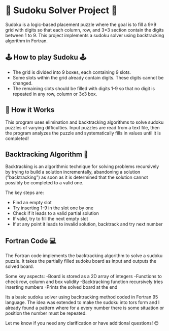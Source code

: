 # 🧮 Sudoku Solver Project 🧮
Sudoku is a logic-based placement puzzle where the goal is to fill a 9×9 grid with digits so that each column, row, and 3×3 section contain the digits between 1 to 9. This project implements a sudoku solver using backtracking algorithm in Fortran.

## 🕹 How to play Sudoku 🕹
- The grid is divided into 9 boxes, each containing 9 slots.
- Some slots within the grid already contain digits. These digits cannot be changed.
- The remaining slots should be filled with digits 1-9 so that no digit is repeated in any row, column or 3x3 box.

## 🧩 How it Works
This program uses elimination and backtracking algorithms to solve sudoku puzzles of varying difficulties. Input puzzles are read from a text file, then the program analyzes the puzzle and systematically fills in values until it is completed!

## Backtracking Algorithm 🧮
Backtracking is an algorithmic technique for solving problems recursively by trying to build a solution incrementally, abandoning a solution ("backtracking") as soon as it is determined that the solution cannot possibly be completed to a valid one.

The key steps are:

- Find an empty slot
- Try inserting 1-9 in the slot one by one
- Check if it leads to a valid partial solution
- If valid, try to fill the next empty slot
- If at any point it leads to invalid solution, backtrack and try next number

## Fortran Code 💻
The Fortran code implements the backtracking algorithm to solve a sudoku puzzle. It takes the partially filled sudoku board as input and outputs the solved board.

Some key aspects:
-Board is stored as a 2D array of integers
-Functions to check row, column and box validity
-Backtracking function recursively tries inserting numbers
-Prints the solved board at the end

Its a basic sudoku solver using backtracking method coded in Fortran 95 language. 
The idea was extended to make the sudoku into tors form and I already found a pattern where for a every number there is some situation or position the number must be repeated.

Let me know if you need any clarification or have additional questions! 😊
